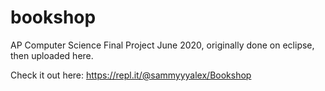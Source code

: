 # bookshop
AP Computer Science Final Project
June 2020, originally done on eclipse, then uploaded here.

Check it out here: https://repl.it/@sammyyyalex/Bookshop
